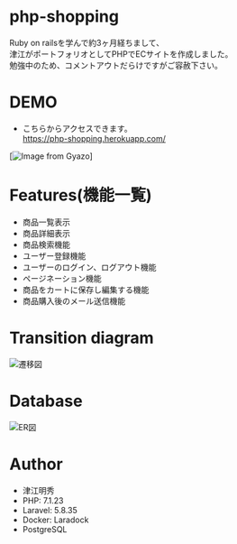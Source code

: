 # php-shopping
Ruby on railsを学んで約3ヶ月経ちまして、  
津江がポートフォリオとしてPHPでECサイトを作成しました。  
勉強中のため、コメントアウトだらけですがご容赦下さい。

# DEMO
* こちらからアクセスできます。  
https://php-shopping.herokuapp.com/  
  
  
[![Image from Gyazo](https://i.gyazo.com/379ef3278ae7fe627cabd7a1061d028b.gif)]

# Features(機能一覧)
* 商品一覧表示
* 商品詳細表示
* 商品検索機能
* ユーザー登録機能
* ユーザーのログイン、ログアウト機能
* ページネーション機能
* 商品をカートに保存し編集する機能
* 商品購入後のメール送信機能

# Transition diagram
![遷移図](https://user-images.githubusercontent.com/56462284/70971197-bedc6000-20e3-11ea-859a-9cc349c37701.png)

# Database
![ER図](https://user-images.githubusercontent.com/56462284/71064545-b010ae80-21b2-11ea-86b1-cf3ff83dc29a.png)

# Author
* 津江明秀
* PHP: 7.1.23
* Laravel:  5.8.35
* Docker: Laradock
* PostgreSQL
